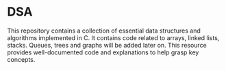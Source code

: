 # DSA

This repository contains a collection of essential data structures and algorithms implemented in C. 
It contains code related to arrays, linked lists, stacks. Queues, trees and graphs will be added later on. This resource provides well-documented code and explanations to help grasp key concepts.
